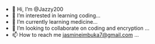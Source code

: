 - 👋 Hi, I’m @Jazzy200
- 👀 I’m interested in learning coding...
- 🌱 I’m currently learning medicine...
- 💞️ I’m looking to collaborate on coding and encryption ...
- 📫 How to reach me jasmineimbuka7@gmail.com ...

<!---
Jazzy200/Jazzy200 is a ✨ special ✨ repository because its `README.md` (this file) appears on your GitHub profile.
You can click the Preview link to take a look at your changes.
--->
